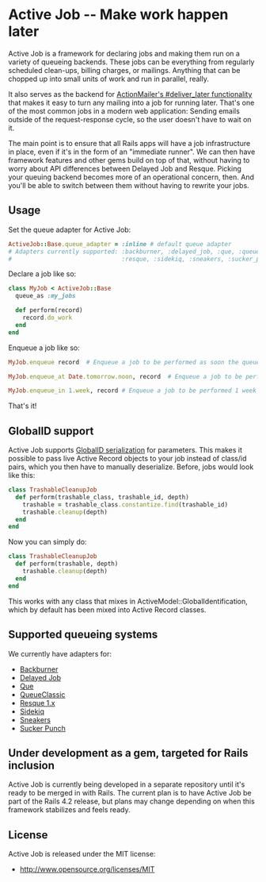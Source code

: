 # Active Job -- Make work happen later

Active Job is a framework for declaring jobs and making them run on a variety
of queueing backends. These jobs can be everything from regularly scheduled
clean-ups, billing charges, or mailings. Anything that can be chopped up into
small units of work and run in parallel, really.

It also serves as the backend for [ActionMailer's #deliver_later functionality](https://github.com/rails/activejob/issues/13)
that makes it easy to turn any mailing into a job for running later. That's
one of the most common jobs in a modern web application: Sending emails outside
of the request-response cycle, so the user doesn't have to wait on it.

The main point is to ensure that all Rails apps will have a job infrastructure
in place, even if it's in the form of an "immediate runner". We can then have
framework features and other gems build on top of that, without having to worry
about API differences between Delayed Job and Resque. Picking your queuing 
backend becomes more of an operational concern, then. And you'll be able to
switch between them without having to rewrite your jobs.


## Usage

Set the queue adapter for Active Job:

``` ruby
ActiveJob::Base.queue_adapter = :inline # default queue adapter
# Adapters currently supported: :backburner, :delayed_job, :que, :queue_classic, 
#                               :resque, :sidekiq, :sneakers, :sucker_punch
```

Declare a job like so:

```ruby
class MyJob < ActiveJob::Base
  queue_as :my_jobs

  def perform(record)
    record.do_work
  end
end
```

Enqueue a job like so:

```ruby
MyJob.enqueue record  # Enqueue a job to be performed as soon the queueing system is free.
``` 

```ruby
MyJob.enqueue_at Date.tomorrow.noon, record  # Enqueue a job to be performed tomorrow at noon.
```

```ruby
MyJob.enqueue_in 1.week, record # Enqueue a job to be performed 1 week from now.
```

That's it!


## GlobalID support

Active Job supports [GlobalID serialization](https://github.com/rails/activemodel-globalid/) for parameters. This makes it possible
to pass live Active Record objects to your job instead of class/id pairs, which
you then have to manually deserialize. Before, jobs would look like this:

```ruby
class TrashableCleanupJob
  def perform(trashable_class, trashable_id, depth)
    trashable = trashable_class.constantize.find(trashable_id)
    trashable.cleanup(depth)
  end
end
```

Now you can simply do:

```ruby
class TrashableCleanupJob
  def perform(trashable, depth)
    trashable.cleanup(depth)
  end
end
```

This works with any class that mixes in ActiveModel::GlobalIdentification, which
by default has been mixed into Active Record classes.


## Supported queueing systems

We currently have adapters for:

* [Backburner](https://github.com/nesquena/backburner)
* [Delayed Job](https://github.com/collectiveidea/delayed_job)
* [Que](https://github.com/chanks/que)
* [QueueClassic](https://github.com/ryandotsmith/queue_classic)
* [Resque 1.x](https://github.com/resque/resque)
* [Sidekiq](https://github.com/mperham/sidekiq)
* [Sneakers](https://github.com/jondot/sneakers)
* [Sucker Punch](https://github.com/brandonhilkert/sucker_punch)


## Under development as a gem, targeted for Rails inclusion

Active Job is currently being developed in a separate repository until it's
ready to be merged in with Rails. The current plan is to have Active Job
be part of the Rails 4.2 release, but plans may change depending on when
this framework stabilizes and feels ready.


## License

Active Job is released under the MIT license:

* http://www.opensource.org/licenses/MIT
